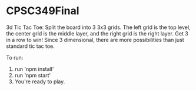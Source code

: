 # CPSC349Final
3d Tic Tac Toe: Split the board into 3 3x3 grids. The left grid is the top level, the center grid is the middle layer, and the right grid is the right layer. 
Get 3 in a row to win! Since 3 dimensional, there are more possibilities than just standard tic tac toe. 

To run:
1. run 'npm install'
2. run 'npm start'
3. You're ready to play. 

